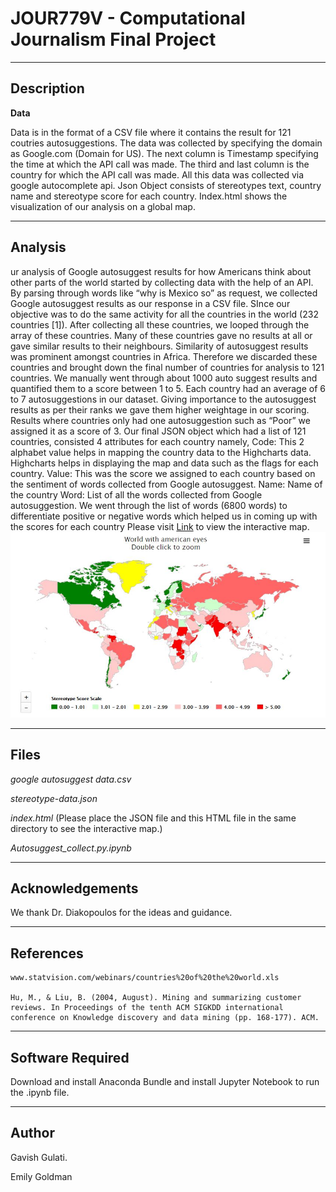 # JOUR779V - Computational Journalism Final Project

-----------
Description
-----------

**Data**

Data is in the format of a CSV file where it contains the result for 121 coutries autosuggestions. The data was collected by specifying the domain as Google.com (Domain for US). The next column is Timestamp specifying the time at which the API call was made. The third and last column is the country for which the API call was made. All this data was collected via google autocomplete api. Json Object consists of stereotypes text, country name and stereotype score for each country. Index.html shows the visualization of our analysis on a global map.


---------------
Analysis
---------------

ur analysis of Google autosuggest results for how Americans think about other parts of the world started by collecting data with the help of an API. By parsing through words like “why is Mexico so” as request, we collected Google autosuggest results as our response in a CSV file. SInce our objective was to do the same activity for all the countries in the world (232 countries [1]). After collecting all these countries, we looped through the array of these countries. Many of these countries gave no results at all or gave similar results to their neighbours. Similarity of autosuggest results was prominent amongst countries in Africa. Therefore we discarded these countries and brought down the final number of countries for analysis to 121 countries. We manually went through about 1000 auto suggest results and quantified them to a score between 1 to 5. Each country had an average of 6 to 7 autosuggestions in our dataset. Giving importance to the autosuggest results as per their ranks we gave them higher weightage in our scoring. Results where countries only had one autosuggestion such as “Poor” we assigned it as a score of 3. Our final JSON object which had a list of 121 countries, consisted 4 attributes for each country namely,
Code: This 2 alphabet value helps in mapping the country data to the Highcharts data. Highcharts helps in displaying the map and data such as the flags for each country.
Value: This was the score we assigned to each country based on the sentiment of words collected from Google autosuggest.
Name: Name of the country
Word: List of all the words collected from Google autosuggestion.
We went through the list of words (6800 words) to differentiate positive or negative words which helped us in coming up with the scores for each country
Please visit [Link](http://jour779v.dx.am/) to view the interactive map.
![Interactive Map](https://github.com/gavishgulati/World-with-american-eyes/blob/master/World-With-American-Eyes.JPG)

-----
Files
-----

*google autosuggest data.csv*

*stereotype-data.json*

*index.html* (Please place the JSON file and this HTML file in the same directory to see the interactive map.)

*Autosuggest_collect.py.ipynb*


----------------
Acknowledgements
----------------

   We thank Dr. Diakopoulos for the ideas and guidance.

----------
References
----------

	www.statvision.com/webinars/countries%20of%20the%20world.xls

	Hu, M., & Liu, B. (2004, August). Mining and summarizing customer reviews. In Proceedings of the tenth ACM SIGKDD international conference on Knowledge discovery and data mining (pp. 168-177). ACM.


-------
Software Required
-------

Download and install Anaconda Bundle and install Jupyter Notebook to run the .ipynb file.

-------
Author
-------

Gavish Gulati.

Emily Goldman
